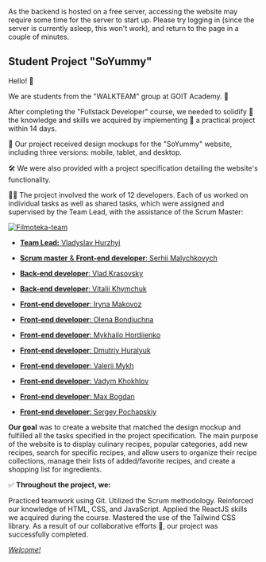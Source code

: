 As the backend is hosted on a free server, accessing the website may require some time for the server to start up. Please try logging in (since the server is currently asleep, this won't work), and return to the page in a couple of minutes.

## Student Project "SoYummy"
Hello! 👋

We are students from the "WALKTEAM" group at GOIT Academy. 🚀

After completing the "Fullstack Developer" course, we needed to solidify 📌 the knowledge and skills we acquired by implementing 📃 a practical project within 14 days.

🎨 Our project received design mockups for the "SoYummy" website, including three versions: mobile, tablet, and desktop.

🛠️ We were also provided with a project specification detailing the website's functionality.

👨‍🎓 The project involved the work of 12 developers. Each of us worked on individual tasks as well as shared tasks, which were assigned and supervised by the Team Lead, with the assistance of the Scrum Master:

<a href="https://github.com/vladyslavhurzhyi/soyummy"><img src="https://i.ibb.co/8PbRxyQ/team.jpg" alt="Filmoteka-team" border="0"></a>

- [**Team Lead:** Vladyslav Hurzhyi](https://github.com/vladyslavhurzhyi)

- [**Scrum master** & **Front-end developer**: Serhii Malychkovych](https://github.com/masevik)

- [**Back-end developer**: Vlad Krasovsky](https://github.com/vladkrasovsky)

- [**Back-end developer**: Vitalii Khymchuk](https://github.com/vitalii-khymchuk)

- [**Front-end developer**: Iryna Makovoz](https://github.com/IreneCreadora)

- [**Front-end developer**: Olena Bondiuchna](https://github.com/elenbond)

- [**Front-end developer**: Mykhailo Hordiienko](https://github.com/MykhailoHordiienko)

- [**Front-end developer**: Dmutriy Huralyuk](https://github.com/Dmutriy)

- [**Front-end developer**: Valerii Mykh](https://github.com/valerii-mykh)

- [**Front-end developer**: Vadym Khokhlov](https://github.com/Vadym-Khokhlov)

- [**Front-end developer**: Max Bogdan](https://github.com/BogdanMU)

- [**Front-end developer**: Sergey Pochapskiy](https://github.com/SergeyPochapskiy)

**Our goal** was to create a website that matched the design mockup and fulfilled all the tasks specified in the project specification. The main purpose of the website is to display culinary recipes, popular categories, add new recipes, search for specific recipes, and allow users to organize their recipe collections, manage their lists of added/favorite recipes, and create a shopping list for ingredients.

✅ **Throughout the project, we:**

Practiced teamwork using Git.
Utilized the Scrum methodology.
Reinforced our knowledge of HTML, CSS, and JavaScript.
Applied the ReactJS skills we acquired during the course.
Mastered the use of the Tailwind CSS library.
As a result of our collaborative efforts 🤝, our project was successfully completed.



[_Welcome!_](https://vladyslavhurzhyi.github.io/soyummy/)

